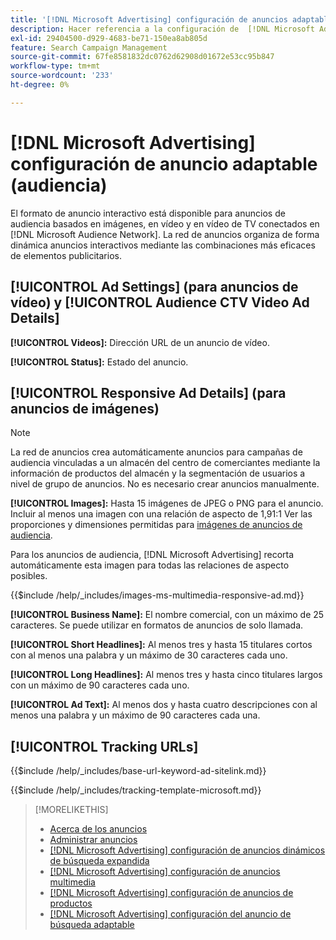 ```yaml
---
title: '[!DNL Microsoft Advertising] configuración de anuncios adaptables'
description: Hacer referencia a la configuración de  [!DNL Microsoft Advertising] anuncios adaptables.
exl-id: 29404500-d929-4683-be71-150ea8ab805d
feature: Search Campaign Management
source-git-commit: 67fe8581832dc0762d62908d01672e53cc95b847
workflow-type: tm+mt
source-wordcount: '233'
ht-degree: 0%

---
```


# [!DNL Microsoft Advertising] configuración de anuncio adaptable (audiencia)

El formato de anuncio interactivo está disponible para anuncios de audiencia basados en imágenes, en vídeo y en vídeo de TV conectados en [!DNL Microsoft Audience Network]. La red de anuncios organiza de forma dinámica anuncios interactivos mediante las combinaciones más eficaces de elementos publicitarios.

## [!UICONTROL Ad Settings] (para anuncios de vídeo) y [!UICONTROL Audience CTV Video Ad Details]

**[!UICONTROL Videos]:** Dirección URL de un anuncio de vídeo.

**[!UICONTROL Status]:** Estado del anuncio.

## [!UICONTROL Responsive Ad Details] (para anuncios de imágenes)

>[!NOTE]
>
>La red de anuncios crea automáticamente anuncios para campañas de audiencia vinculadas a un almacén del centro de comerciantes mediante la información de productos del almacén y la segmentación de usuarios a nivel de grupo de anuncios. No es necesario crear anuncios manualmente.

**[!UICONTROL Images]:** Hasta 15 imágenes de JPEG o PNG para el anuncio. Incluir al menos una imagen con una relación de aspecto de 1,91:1 Ver las proporciones y dimensiones permitidas para [imágenes de anuncios de audiencia](https://help.ads.microsoft.com/#apex/ads/en/56912/0).

Para los anuncios de audiencia, [!DNL Microsoft Advertising] recorta automáticamente esta imagen para todas las relaciones de aspecto posibles.

<!-- Instructions -->

{{$include /help/_includes/images-ms-multimedia-responsive-ad.md}}

**[!UICONTROL Business Name]:** El nombre comercial, con un máximo de 25 caracteres. Se puede utilizar en formatos de anuncios de solo llamada.

**[!UICONTROL Short Headlines]:** Al menos tres y hasta 15 titulares cortos con al menos una palabra y un máximo de 30 caracteres cada uno.

**[!UICONTROL Long Headlines]:** Al menos tres y hasta cinco titulares largos con un máximo de 90 caracteres cada uno.

**[!UICONTROL Ad Text]:** Al menos dos y hasta cuatro descripciones con al menos una palabra y un máximo de 90 caracteres cada una.

## [!UICONTROL Tracking URLs]

<!-- **[!UICONTROL Base URl]:** -->

{{$include /help/_includes/base-url-keyword-ad-sitelink.md}}

<!-- **[!UICONTROL Tracking Template]:** -->

{{$include /help/_includes/tracking-template-microsoft.md}}

>[!MORELIKETHIS]
>
>* [Acerca de los anuncios](ad-about.md)
>* [Administrar anuncios](ad-manage.md)
>* [[!DNL Microsoft Advertising] configuración de anuncios dinámicos de búsqueda expandida](ad-settings-microsoft-dsa.md)
>* [[!DNL Microsoft Advertising] configuración de anuncios multimedia](ad-settings-microsoft-multimedia.md)
>* [[!DNL Microsoft Advertising] configuración de anuncios de productos](ad-settings-microsoft-product.md)
>* [[!DNL Microsoft Advertising] configuración del anuncio de búsqueda adaptable](ad-settings-microsoft-rsa.md)
